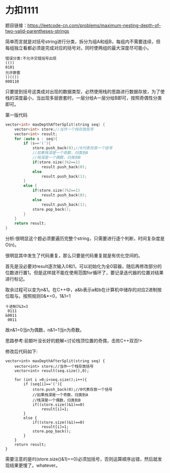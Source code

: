 # 力扣1111
题目链接：https://leetcode-cn.com/problems/maximum-nesting-depth-of-two-valid-parentheses-strings

简单而言就是对括号string进行分类，拆分为组A和组B，每组内不需要连续，但每组独立看都必须是完成对应的括号对。同时使两组的最大深度尽可能小。
```
错误分类:不允许交错括号出现
(())
0101
允许嵌套
()(())
000110
```
只要提到括号这类成对出现的数据类型，必然使用栈的思路进行数据存放，为了使栈的深度最小，当出现多层嵌套时，一层分给A一层分给B即可，按照奇偶性分类即可。

第一版代码
```C++
vector<int> maxDepthAfterSplit(string seq) {
    vector<int> store;//当作一个栈存放括号
    vector<int> result;
    for (auto s : seq){
        if (s=='('){
            store.push_back(0);//0代表存放一个括号
            //如果栈深是一个奇数，归类到A
            //栈深是一个偶数，归类到B
            if(store.size()%2==1)
                result.push_back(0);
            else
                result.push_back(1);
        }
        else {
            if(store.size()%2==1)
                result.push_back(0);
            else
                result.push_back(1);
            store.pop_back();
        }
    }
    return result;
}
```
分析:很明显这个题必须要遍历完整个string，只需要进行逐个判断，时间复杂度是O(n)。

很明显其中发生了代码重复，那么只要是代码重复就是有优化空间的。

首先是没必要对result逐次输入0和1，可以初始化为全0容器，随后再修改部分的位数进行置1。但是这样就不能在使用范围for循环了，要记录迭代器的位置对结果进行标记。

取余过程可以变为n&1。在C++中，a&b表示a和b在计算机中储存的对应2进制按位取与。按照规则0&*=0，1&1=1
```
十进制7&3=3
 0111
&0011
 0011
```
故n&1=0当n为偶数，n&1=1当n为奇数。

思路参考:前额叶没长好的题解<讨论栈顶位置的奇偶，击败C++双百!>

修改后代码如下:
```
vector<int> maxDepthAfterSplit(string seq) {
    vector<int> store;//当作一个栈存放括号
    vector<int> result(seq.size(),0);
    
    for (int i =0;i<seq.size();i++){
        if (seq[i]=='('){
            store.push_back(0);//0代表存放一个括号
            //如果栈深是一个奇数，归类到A
            //栈深是一个偶数，归类到B
            if((store.size()&1)==0)
                result[i]=1;
        }
        else {
            if((store.size()&1)==0)
                result[i]=1;
            store.pop_back();
        }
    }
    return result;
}
```
需要注意的是if((store.size()&1)==0)必须加括号，否则运算顺序出错，然后就发现结果更慢了。whatever。